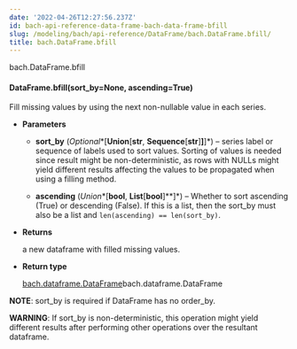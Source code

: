 ```yaml
---
date: '2022-04-26T12:27:56.237Z'
id: bach-api-reference-data-frame-bach-data-frame-bfill
slug: /modeling/bach/api-reference/DataFrame/bach.DataFrame.bfill/
title: bach.DataFrame.bfill
---
```


bach.DataFrame.bfill


#### DataFrame.bfill(sort_by=None, ascending=True)
Fill missing values by using the next non-nullable value in each series.


* **Parameters**

    
    * **sort_by** (*Optional**[**Union**[**str**, **Sequence**[**str**]**]**]*) – series label or sequence of labels used to sort values.
    Sorting of values is needed since result might be non-deterministic, as rows with NULLs might
    yield different results affecting the values to be propagated when using a filling method.


    * **ascending** (*Union**[**bool**, **List**[**bool**]**]*) – Whether to sort ascending (True) or descending (False). If this is a list, then the
    sort_by must also be a list and `len(ascending) == len(sort_by)`.



* **Returns**

    a new dataframe with filled missing values.



* **Return type**

    [bach.dataframe.DataFrame](#bach.DataFrame)bach.dataframe.DataFrame


**NOTE**: sort_by is required if DataFrame has no order_by.

**WARNING**: If sort_by is non-deterministic, this operation might yield different results after
performing other operations over the resultant dataframe.

<!-- !! processed by numpydoc !! -->
